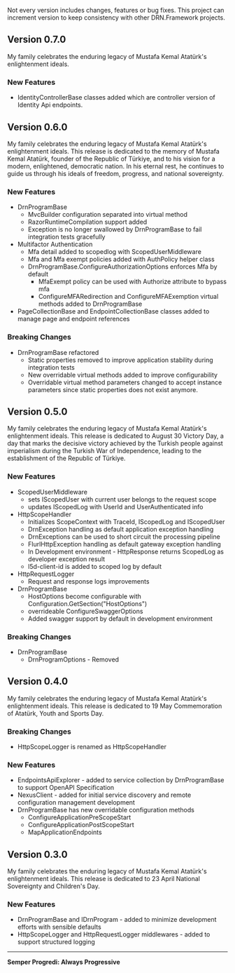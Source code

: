 Not every version includes changes, features or bug fixes. This project can increment version to keep consistency with other DRN.Framework projects.  

## Version 0.7.0

My family celebrates the enduring legacy of Mustafa Kemal Atatürk's enlightenment ideals.

### New Features

* IdentityControllerBase classes added which are controller version of Identity Api endpoints.

## Version 0.6.0

My family celebrates the enduring legacy of Mustafa Kemal Atatürk's enlightenment ideals. This release is dedicated to the memory of Mustafa Kemal Atatürk, founder of the Republic of Türkiye, and to his vision for a modern, enlightened, democratic nation. In his eternal rest, he continues to guide us through his ideals of freedom, progress, and national sovereignty.

### New Features

* DrnProgramBase
  * MvcBuilder configuration separated into virtual method
  * RazorRuntimeCompilation support added
  * Exception is no longer swallowed by DrnProgramBase to fail integration tests gracefully
* Multifactor Authentication
  * Mfa detail added to scopedlog with ScopedUserMiddleware
  * Mfa and Mfa exempt policies added with AuthPolicy helper class
  * DrnProgramBase.ConfigureAuthorizationOptions enforces Mfa by default
    * MfaExempt policy can be used with Authorize attribute to bypass mfa
    * ConfigureMFARedirection and ConfigureMFAExemption virtual methods added to DrnProgramBase
* PageCollectionBase and EndpointCollectionBase classes added to manage page and endpoint references

### Breaking Changes

* DrnProgramBase refactored
  * Static properties removed to improve application stability during integration tests
  * New overridable virtual methods added to improve configurability
  * Overridable virtual method parameters changed to accept instance parameters since static properties does not exist anymore.

## Version 0.5.0

My family celebrates the enduring legacy of Mustafa Kemal Atatürk's enlightenment ideals. This release is dedicated to August 30 Victory Day, a day that marks the decisive victory achieved by the Turkish people against imperialism during the Turkish War of Independence, leading to the establishment of the Republic of Türkiye.

### New Features

* ScopedUserMiddleware 
  * sets IScopedUser with current user belongs to the request scope
  * updates IScopedLog with UserId and UserAuthenticated info
* HttpScopeHandler
  * Initializes ScopeContext with TraceId, IScopedLog and IScopedUser
  * DrnException handling as default application exception handling
  * DrnExceptions can be used to short circuit the processing pipeline
  * FlurlHttpException handling as default gateway exception handling
  * In Development environment - HttpResponse returns ScopedLog as developer exception result
  * l5d-client-id is added to scoped log by default
* HttpRequestLogger
  * Request and response logs improvements
* DrnProgramBase 
  * HostOptions become configurable with Configuration.GetSection("HostOptions")
  * overrideable ConfigureSwaggerOptions
  * Added swagger support by default in development environment

### Breaking Changes

* DrnProgramBase
  * DrnProgramOptions - Removed

## Version 0.4.0

My family celebrates the enduring legacy of Mustafa Kemal Atatürk's enlightenment ideals. This release is dedicated to 19 May Commemoration of Atatürk, Youth and Sports Day.

### Breaking Changes

* HttpScopeLogger is renamed as HttpScopeHandler

### New Features

* EndpointsApiExplorer - added to service collection by DrnProgramBase to support OpenAPI Specification
* NexusClient - added for initial service discovery and remote configuration management development
* DrnProgramBase has new overridable configuration methods
  * ConfigureApplicationPreScopeStart
  * ConfigureApplicationPostScopeStart
  * MapApplicationEndpoints

## Version 0.3.0

My family celebrates the enduring legacy of Mustafa Kemal Atatürk's enlightenment ideals. This release is dedicated to 23 April National Sovereignty and Children's Day.

### New Features

* DrnProgramBase and IDrnProgram - added to minimize development efforts with sensible defaults
* HttpScopeLogger and HttpRequestLogger middlewares - added to support structured logging

---

**Semper Progredi: Always Progressive**